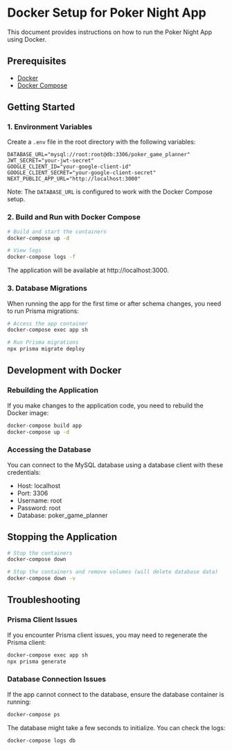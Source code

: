 # Docker Setup for Poker Night App

This document provides instructions on how to run the Poker Night App using Docker.

## Prerequisites

- [Docker](https://docs.docker.com/get-docker/)
- [Docker Compose](https://docs.docker.com/compose/install/)

## Getting Started

### 1. Environment Variables

Create a `.env` file in the root directory with the following variables:

```
DATABASE_URL="mysql://root:root@db:3306/poker_game_planner"
JWT_SECRET="your-jwt-secret"
GOOGLE_CLIENT_ID="your-google-client-id"
GOOGLE_CLIENT_SECRET="your-google-client-secret"
NEXT_PUBLIC_APP_URL="http://localhost:3000"
```

Note: The `DATABASE_URL` is configured to work with the Docker Compose setup.

### 2. Build and Run with Docker Compose

```bash
# Build and start the containers
docker-compose up -d

# View logs
docker-compose logs -f
```

The application will be available at http://localhost:3000.

### 3. Database Migrations

When running the app for the first time or after schema changes, you need to run Prisma migrations:

```bash
# Access the app container
docker-compose exec app sh

# Run Prisma migrations
npx prisma migrate deploy
```

## Development with Docker

### Rebuilding the Application

If you make changes to the application code, you need to rebuild the Docker image:

```bash
docker-compose build app
docker-compose up -d
```

### Accessing the Database

You can connect to the MySQL database using a database client with these credentials:

- Host: localhost
- Port: 3306
- Username: root
- Password: root
- Database: poker_game_planner

## Stopping the Application

```bash
# Stop the containers
docker-compose down

# Stop the containers and remove volumes (will delete database data)
docker-compose down -v
```

## Troubleshooting

### Prisma Client Issues

If you encounter Prisma client issues, you may need to regenerate the Prisma client:

```bash
docker-compose exec app sh
npx prisma generate
```

### Database Connection Issues

If the app cannot connect to the database, ensure the database container is running:

```bash
docker-compose ps
```

The database might take a few seconds to initialize. You can check the logs:

```bash
docker-compose logs db
```

